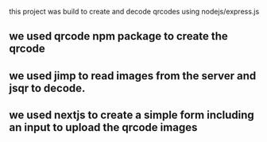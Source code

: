 this project was build to create and decode qrcodes using nodejs/express.js

## we used qrcode npm package to create the qrcode 
## we used jimp to read images from the server and jsqr to decode.
## we used nextjs to create a simple form including an input to upload the qrcode images
